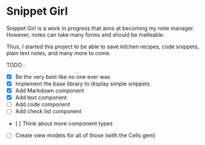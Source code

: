 # Snippet Girl

Snippet Girl is a work in progress that aims at becoming my note manager. However, notes can take many forms and should be malleable. 

Thus, I started this project to be able to save kitchen recipes, code snippets, plain text notes, and many more to come. 

TODO : 
- [x] Be the very best like no one ever was
- [x] Implement the base library to display simple snippets
- [x] Add Markdown component
- [x] Add text component
- [ ] Add code component
- [ ] Add check list component
- [ ] Think about more component types
- [ ] Create view models for all of those (with the Cells gem)